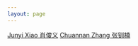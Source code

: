 ```yaml
---
layout: page
---
```


[Junyi Xiao 肖俊义] 
[Chuannan Zhang 张钏楠]  




[Junyi Xiao 肖俊义]: https://jun-yi-xiao.github.io
[Chuannan Zhang 张钏楠]: https://www.edwardzcn98yx.com